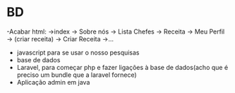 ﻿BD
=================

-Acabar html:
->index 
-> Sobre nós
-> Lista Chefes
-> Receita
-> Meu Perfil -> (criar receita)
-> Criar Receita
->...

- javascript para se usar o nosso pesquisas
- base de dados
- Laravel, para começar php e fazer ligações à base de dados(acho que é preciso um bundle que a laravel fornece)
- Aplicação admin em java
